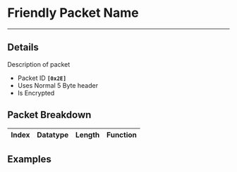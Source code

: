 # Friendly Packet Name #

---


## Details ##

Description of packet
  * Packet ID **`[0x2E]`**
  * Uses Normal 5 Byte header
  * Is Encrypted

## Packet Breakdown ##
| Index | Datatype | Length | Function |
|:------|:---------|:-------|:---------|

## Examples ##
